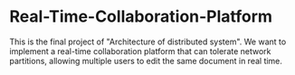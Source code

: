 # Real-Time-Collaboration-Platform
This is the final project of "Architecture of distributed system".
We want to implement a real-time collaboration platform that can tolerate network partitions, allowing multiple users to edit the same document in real time.
